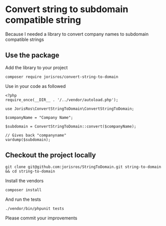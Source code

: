 # Convert string to subdomain compatible string
Because I needed a library to convert company names to subdomain compatible strings
## Use the package
Add the library to your project
```
composer require jorisros/convert-string-to-domain
```
Use in your code as followed
```
<?php
require_once(__DIR__ . '/../vendor/autoload.php');

use JorisRos\ConvertStringToDomain\ConvertStringToDomain;

$companyName = "Company Name";

$subdomain = ConvertStringToDomain::convert($companyName);

// Gives back "companyname"
vardump($subdomain);

```
## Checkout the project locally
```
git clone git@github.com:jorisros/StringToDomain.git string-to-domain && cd string-to-domain
```
Install the vendors
```
composer install
```
And run the tests
```
./vendor/bin/phpunit tests
```
Please commit your improvements 
